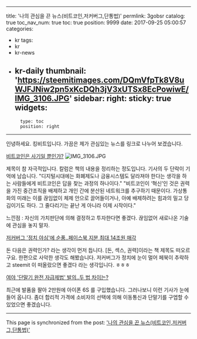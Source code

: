 
---
title: '나의 관심을 끈 뉴스(비트코인,저커버그,단통법)'
permlink: 3gobsr
catalog: true
toc_nav_num: true
toc: true
position: 9999
date: 2017-09-25 05:00:57
categories:
- kr
tags:
- kr
- kr-news
- kr-daily
thumbnail: 'https://steemitimages.com/DQmVfpTk8V8uWJFJNiw2pn5xKcDQh3jV3xUTSx8EcPowiwE/IMG_3106.JPG'
sidebar:
    right:
        sticky: true
widgets:
    -
        type: toc
        position: right
---


인녕하세요. 킹비트입니다. 가끔은 제가 관심있는 뉴스를 링크로 나누어 보겠습니다. 

[비트코인은 사기일 뿐인가?](http://v.media.daum.net/v/20170925104621821?f=m&rcmd=rn)
![IMG_3106.JPG](https://steemitimages.com/DQmVfpTk8V8uWJFJNiw2pn5xKcDQh3jV3xUTSx8EcPowiwE/IMG_3106.JPG)

제목이 참 자극적입니다.  칼럼은 책의 내용을 정리하는 정도입니다.  기사의 두 단락이 기억에 남습니다. 
"디지털시대에는 화폐제도나 금융시스템도 달라져야 한다는 생각을 하는 사람들에게 비트코인은 답을 찾는 과정의 하나이다."
"비트코인이 ‘혁신’인 것은 권력을 가진 중간조직을 배제하고 개인 간에 분산된 네트워크를 추구하기 때문이다. 가상통화의 미래는 이를 끊임없이 체제 안으로 끌어들이거나, 아예 배제하려는 힘과의 밀고 당김이기도 하다. 그 줄다리기는 끝난 게 아니라 이제 시작이다."

느낀점 : 자신의 가치판단에 의해 결정하고 투자한다면 좋겠다. 끊임없어 새로나온 기술에 관심을 놓지 말자. 

[저커버그 '정치 야심'에 순풍..페이스북 지분 최대 14조원 매각](http://v.media.daum.net/v/20170925132337052)

돈 다음은 권력인가? 라는 생각이 먼저 듭니다. [돈, 섹스, 권력]이라는 책 제목도 떠오르구요. 
한편으로 사악한 생각도 해봤습니다. 저커버그가 정치에 눈이 멀어 페북이 추락하고 steemit 이 떠올랐으면 좋겠다 라는 생각입니다. ㅎㅎㅎ

[여야 '단말기 완전 자급제법' 발의..두 법 차이는?](http://m.edaily.co.kr/news/news_detail.asp?mediaCodeNo=257&newsId=02692886616063728)

최근에 발품을 팔아 2만원에 아이폰 6S 를 구입했습니다.  그러나보니 이런 기사가 눈에 들어 옵니다.  좀더 합리적 가격에 소비자의 선택에 의해 이동통신과 단말기를 구엡할 수 있었으면 좋겠습니다.

- - -

This page is synchronized from the post: ['나의 관심을 끈 뉴스(비트코인,저커버그,단통법)'](https://steemit.com/@kingbit/3gobsr)
